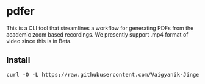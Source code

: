 # pdfer
This is a CLI tool that streamlines a workflow for generating PDFs from the academic zoom based recordings.
We presently support .mp4 format of video since this is in Beta.

## Install
<pre>
curl -O -L https://raw.githubusercontent.com/Vaigyanik-Jinger/pdfer/main/install.sh && bash install.sh
</pre>
